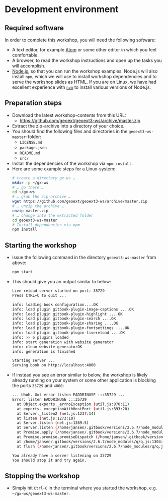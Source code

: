# Development environment

## Required software

In order to complete this workshop, you will need the following software:

* A text editor, for example [Atom](https://atom.io/) or some other editor in
  which you feel comfortable.
* A browser, to read the workshop instructions and open up the tasks you will accomplish.
* [Node.js](https://nodejs.org/en/), so that you can run the workshop examples.
  Node.js will also install `npm`, which we will use to install workshop
  dependencies and to serve the workshop slides as HTML. If you are on Linux,
  we have had excellent experience with [`nvm`](https://github.com/creationix/nvm#node-version-manager---)
  to install various versions of Node.js.

## Preparation steps

* Download the latest workshop-contents from this URL:
  * https://github.com/geoext/geoext3-ws/archive/master.zip
* Extract the zip-archive into a directory of your choice.
* You should find the following files and directories in the
`geoext3-ws-master`-folder:
  * `LICENSE.md`
  * `package.json`
  * `README.md`
  * `src/`
* Install the dependencies of the workshop via `npm install`.
* Here are some example steps for a Linux-system:
  ```bash
  # create a directory gx-ws …
  mkdir -p ~/gx-ws
  # … go there …
  cd ~/gx-ws
  # … grab the zip-archive …
  wget https://github.com/geoext/geoext3-ws/archive/master.zip
  # … unzip the archive …
  unzip master.zip
  # … change into the extracted folder
  cd geoext3-ws-master
  # Install dependencies via npm
  npm install
  ```

## Starting the workshop

* Issue the following command in the directory `geoext3-ws-master`
  from above:
  ```bash
  npm start
  ```
* This should give you an output similar to below:
  ```bash
  Live reload server started on port: 35729
  Press CTRL+C to quit ...

  info: loading book configuration....OK
  info: load plugin gitbook-plugin-image-captions ....OK
  info: load plugin gitbook-plugin-highlight ....OK
  info: load plugin gitbook-plugin-search ....OK
  info: load plugin gitbook-plugin-sharing ....OK
  info: load plugin gitbook-plugin-fontsettings ....OK
  info: load plugin gitbook-plugin-livereload ....OK
  info: >> 6 plugins loaded
  info: start generation with website generator
  info: clean website generatorOK
  info: generation is finished

  Starting server ...
  Serving book on http://localhost:4000
  ```
* If instead you see an error similar to below, the workshop is likely already
  running on your system or some other application is blocking the ports
  `35729` and `4000`:
  ```bash
  ... Uhoh. Got error listen EADDRINUSE :::35729 ...
  Error: listen EADDRINUSE :::35729
    at Object.exports._errnoException (util.js:870:11)
    at exports._exceptionWithHostPort (util.js:893:20)
    at Server._listen2 (net.js:1237:14)
    at listen (net.js:1273:10)
    at Server.listen (net.js:1369:5)
    at Server.listen (/home/jansen/.gitbook/versions/2.6.7/node_modules/tiny-lr/lib/server.js:164:15)
    at Promise.apply (/home/jansen/.gitbook/versions/2.6.7/node_modules/q/q.js:1078:26)
    at Promise.promise.promiseDispatch (/home/jansen/.gitbook/versions/2.6.7/node_modules/q/q.js:741:41)
    at /home/jansen/.gitbook/versions/2.6.7/node_modules/q/q.js:1304:14
    at flush (/home/jansen/.gitbook/versions/2.6.7/node_modules/q/q.js:108:17)

  You already have a server listening on 35729
  You should stop it and try again.
  ```

## Stopping the workshop

* Simply hit `Ctrl-C` in the terminal where you started the workshop, e.g.
  `~/gx-ws/geoext3-ws-master`.
